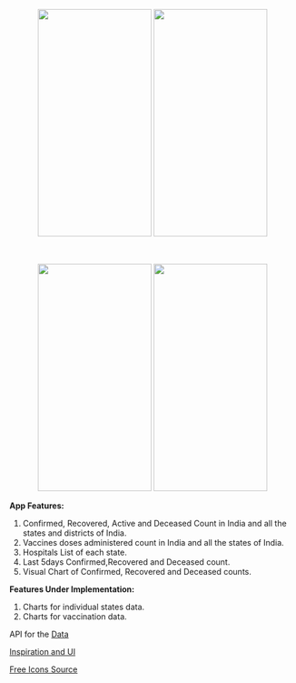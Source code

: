 <p align="center">
<img src="https://user-images.githubusercontent.com/8769408/117580588-3c0fd700-b116-11eb-92bf-5a239f79aa12.jpg"  width="200" height="400">                  
<img src="https://user-images.githubusercontent.com/8769408/117581196-48e1fa00-b119-11eb-8f8e-4a02caf628f3.jpg"  width="200" height="400">
</p>
<br>
<p align="center">
<img src="https://user-images.githubusercontent.com/8769408/117581441-65326680-b11a-11eb-958f-a617c553fa27.jpg" width="200" height="400">
<img src="https://user-images.githubusercontent.com/8769408/117581444-65cafd00-b11a-11eb-88e9-4ac4e390c161.jpg" width="200" height="400">
</p>


**App Features:**
1. Confirmed, Recovered, Active and Deceased Count in India and all the states and districts of India.
2. Vaccines doses administered count in India and all the states of India.
3. Hospitals List of each state.
4. Last 5days Confirmed,Recovered and Deceased count.
5. Visual Chart of Confirmed, Recovered and Deceased counts.

**Features Under Implementation:**
1. Charts for individual states data.
2. Charts for vaccination data.


API for the [Data](https://github.com/amodm/api-covid19-in)

[Inspiration and UI](https://www.covid19india.org)

[Free Icons Source](https://www.iconfinder.com)
 
